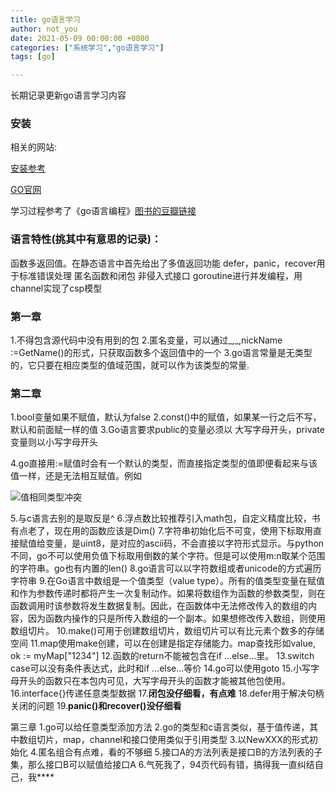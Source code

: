 ```yaml
---
title: go语言学习
author: not_you
date: 2021-05-09 00:00:00 +0800
categories: ["系统学习","go语言学习"]
tags: [go]

---
```


长期记录更新go语言学习内容

### 安装

相关的网站:

[安装参考](https://www.liwenzhou.com/posts/Go/install_go_dev/)

[GO官网](https://golang.org/dl/)

学习过程参考了《go语言编程》[图书的豆瓣链接](https://book.douban.com/subject/11577300/)

### 语言特性(挑其中有意思的记录)：

函数多返回值。在静态语言中首先给出了多值返回功能
defer，panic，recover用于标准错误处理
匿名函数和闭包
非侵入式接口
goroutine进行并发编程，用channel实现了csp模型

### 第一章
1.不得包含源代码中没有用到的包
2.匿名变量，可以通过_,_,nickName :=GetName()的形式，只获取函数多个返回值中的一个
3.go语言常量是无类型的，它只要在相应类型的值域范围，就可以作为该类型的常量.

### 第二章
1.bool变量如果不赋值，默认为false
2.const()中的赋值，如果某一行之后不写，默认和前面赋一样的值
3.Go语言要求public的变量必须以 大写字母开头，private变量则以小写字母开头

4.go直接用:=赋值时会有一个默认的类型，而直接指定类型的值即便看起来与该值一样，还是无法相互赋值。例如

![值相同类型冲突]({{site.url}}/assets/img/2021_07_21_forgo/类型冲突.png)

5.与c语言去别的是取反是^
6.浮点数比较推荐引入math包，自定义精度比较，书有点老了，现在用的函数应该是Dim()
7.字符串初始化后不可变，使用下标取用直接赋值给变量，是uint8，是对应的ascii码，不会直接以字符形式显示。与python不同，go不可以使用负值下标取用倒数的某个字符。但是可以使用m:n取某个范围的字符串。go也有内置的len()
8.go语言可以以字符数组或者unicode的方式遍历字符串
9.在Go语言中数组是一个值类型（value type）。所有的值类型变量在赋值和作为参数传递时都将产生一次复制动作。如果将数组作为函数的参数类型，则在函数调用时该参数将发生数据复制。因此，在函数体中无法修改传入的数组的内容，因为函数内操作的只是所传入数组的一个副本。如果想修改传入数组，则使用数组切片。
10.make()可用于创建数组切片，数组切片可以有比元素个数多的存储空间
11.map使用make创建，可以在创建是指定存储能力。map查找形如value, ok := myMap["1234"]
12.函数的return不能被包含在if ...else...里。
13.switch case可以没有条件表达式，此时和if ...else...等价
14.go可以使用goto
15.小写字母开头的函数只在本包内可见，大写字母开头的函数才能被其他包使用。
16.interface{}传递任意类型数据
17.**闭包没仔细看，有点难**
18.defer用于解决句柄关闭的问题
19.**panic()和recover()没仔细看**

第三章
1.go可以给任意类型添加方法
2.go的类型和c语言类似，基于值传递，其中数组切片，map，channel和接口使用类似于引用类型
3.以NewXXX的形式初始化
4.匿名组合有点难，看的不够细
5.接口A的方法列表是接口B的方法列表的子集，那么接口B可以赋值给接口A
6.气死我了，94页代码有错，搞得我一直纠结自己，我\*\*\*\*